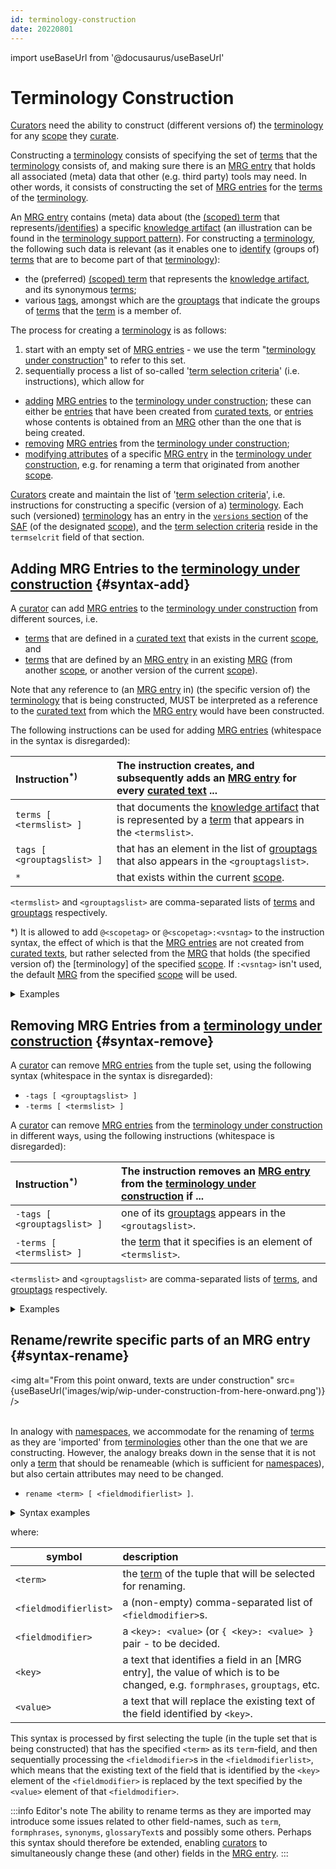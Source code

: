 ```yaml
---
id: terminology-construction
date: 20220801
---
```


import useBaseUrl from '@docusaurus/useBaseUrl'

# Terminology Construction

[Curators](@) need the ability to construct (different versions of) the [terminology](@) for any [scope](@) they [curate](@).

Constructing a [terminology](@) consists of specifying the set of [terms](scoped-term@) that the [terminology](@) consists of, and making sure there is an [MRG entry](@) that holds all associated (meta) data that other (e.g. third party) tools may need. In other words, it consists of constructing the set of [MRG entries](@) for the [terms](scoped-term@) of the [terminology](@).

An [MRG entry](@) contains (meta) data about (the [(scoped) term](@) that represents/[identifies](@)) a specific [knowledge artifact](@) (an illustration can be found in the [terminology support pattern](/docs/terms/patterns/pattern-terminology#formalized-model)). For constructing a [terminology](@), the following such data is relevant (as it enables one to [identify](@) (groups of) [terms](scoped-term@) that are to become part of that [terminology](@)):
- the (preferred) [(scoped) term](@) that represents the [knowledge artifact](@), and its synonymous [terms](scoped-term@);
- various [tags](@), amongst which are the [grouptags](@) that indicate the groups of [terms](scoped-term@) that the [term](scoped-term@) is a member of.

The process for creating a [terminology](@) is as follows:
1. start with an empty set of [MRG entries](@) - we use the term "[terminology under construction](@)" to refer to this set.
2. sequentially process a list of so-called '[term selection criteria](@)' (i.e. instructions), which allow for
  - [adding](#syntax-add) [MRG entries](@) to the [terminology under construction](@); these can either be [entries](mrg-entry@) that have been created from [curated texts](@), or [entries](mrg-entry@) whose contents is obtained from an [MRG](@) other than the one that is being created.
  - [removing](#syntax-remove) [MRG entries](@) from the [terminology under construction](@);
  - [modifying attributes](#syntax-rename) of a specific [MRG entry](@) in the [terminology under construction](@), e.g. for renaming a term that originated from another [scope](@).

[Curators](@) create and maintain the list of '[term selection criteria](@)', i.e. instructions for constructing a specific (version of a) [terminology](@). Each such (versioned) [terminology](@) has an entry in the [`versions` section](/docs/spec-files/saf#versions) of the [SAF](@) (of the designated [scope](@)), and the [term selection criteria](@) reside in the `termselcrit` field of that section.

## Adding MRG Entries to the [terminology under construction](@) {#syntax-add}

A [curator](@) can add [MRG entries](@) to the [terminology under construction](@) from different sources, i.e.
- [terms](@) that are defined in a [curated text](@) that exists in the current [scope](@), and
- [terms](@) that are defined by an [MRG entry](@) in an existing [MRG](@) (from another [scope](@), or another version of the current [scope](@)).

Note that any reference to (an [MRG entry](@) in) (the specific version of) the [terminology](@) that is being constructed, MUST be interpreted as a reference to the [curated text](@) from which the [MRG entry](@) would have been constructed.

The following instructions can be used for adding [MRG entries](@) (whitespace in the syntax is disregarded):

| Instruction<sup>*)</sup>   | The instruction creates, and subsequently adds an [MRG entry](@) for every [curated text](@) ... |
| :------------------------- | :--------------------------------------------------------------------- |
| `terms [ <termslist> ]`    | that documents the [knowledge artifact](@) that is represented by a [term](@) that appears in the `<termslist>`. |
| `tags [ <grouptagslist> ]`| that has an element in the list of [grouptags](@) that also appears in the `<grouptagslist>`. |
| `*`                        | that exists within the current [scope](@). |

`<termslist>` and `<grouptagslist>` are comma-separated lists of [terms](@) and [grouptags](@) respectively.

*) It is allowed to add `@<scopetag>` or `@<scopetag>:<vsntag>` to the instruction syntax, the effect of which is that the [MRG entries](@) are not created from [curated texts](@), but rather selected from the [MRG](@) that holds (the specified version of) the [terminology] of the specified [scope](@). If `:<vsntag>` isn't used, the default [MRG](@) from the specified [scope](@) will be used.

<details>
<summary>Examples</summary>

| Instruction | What it does when processed |
| :---------- | :---------- |
| `terms[party]@essif-lab:v3.1` | gets version `v3.1` of the [MRG](@) from the scope `essiflab`, finds the [MRG entry](@) associated with the [term](@) `party`, and adds a copy to the [terminology under construction](@). |
| `tags[management,governance]@toip` | gets the default version of the [MRG](@) from the scope `toip`, finds the [MRG entries](@) that have `management` and/or `governance` as one of their [grouptags](@), and adds a copy for each of them to the [terminology under construction](@). |
| `* @essif-lab` | gets the default version of the [MRG](@) from the scope `essif-lab`, and adds a copy of all of its [MRG entries](@) to the [terminology under construction](@). |
| `* @` | creates an [MRG entry](@) for every [curated text](@) in the current [scope](@), and adds them to the [terminology under construction](@). |

</details>

## Removing MRG Entries from a [terminology under construction](@) {#syntax-remove}

A [curator](@) can remove [MRG entries](@) from the tuple set, using the following syntax (whitespace in the syntax is disregarded):
- `-tags [ <grouptagslist> ]`
- `-terms [ <termslist> ]`

A [curator](@) can remove [MRG entries](@) from the [terminology under construction](@) in different ways, using the following instructions (whitespace is disregarded):

| Instruction<sup>*)</sup>   | The instruction removes an [MRG entry](@) from the [terminology under construction](@) if ... |
| :------------------------- | :--------------------------------------------------------------------- |
| `-tags [ <grouptagslist> ]`| one of its [grouptags](@) appears in the `<groutagslist>`. |
| `-terms [ <termslist> ]`   | the [term](@) that it specifies is an element of `<termslist>`. |

`<termslist>` and `<grouptagslist>` are comma-separated lists of [terms](@), and [grouptags](@) respectively.

<details>
<summary>Examples</summary>

| Instruction | What it does when processed |
| :---------- | :---------- |
| `-terms[party, actor]` | removes the [MRG entries](@) that specifies `party` or `actor` as its [term](@). |
| `-tags[management]` | removes all [MRG entries](@) that have a [grouptag](@) `management`.  |

</details>

## Rename/rewrite specific parts of an MRG entry {#syntax-rename}

<img
  alt="From this point onward, texts are under construction"
  src={useBaseUrl('images/wip/wip-under-construction-from-here-onward.png')}
/><br/><br/>

In analogy with [namespaces](https://en.wikipedia.org/wiki/Namespace), we accommodate for the renaming of [terms](@) as they are 'imported' from [terminologies](@) other than the one that we are constructing. However, the analogy breaks down in the sense that it is not only a [term](@) that should be renameable (which is sufficient for [namespaces](https://en.wikipedia.org/wiki/Namespace)), but also certain attributes may need to be changed.

- `rename <term> [ <fieldmodifierlist> ]`.

<details>
<summary>Syntax examples</summary>

| Instruction | What it does when it is processed |
| :---------- | :---------- |
| `rename party partij` | renames the [term](@) that is currently associated with the [term](@) `party` into `partij`. |

</details>

where:

| symbol                | description |
| --------------------- | :---------- |
| `<term>`              | the [term](@) of the tuple that will be selected for renaming. |
| `<fieldmodifierlist>` | a (non-empty) comma-separated list of `<fieldmodifier>`s. |
| `<fieldmodifier>`     | a `<key>: <value>` (or `{ <key>: <value> }` pair - to be decided. |
| `<key>`               | a text that identifies a field in an [MRG entry], the value of which is to be changed, e.g. `formphrases`, `grouptags`, etc.   |
| `<value>`             | a text that will replace the existing text of the field identified by `<key>`.  |

This syntax is processed by first selecting the tuple (in the tuple set that is being constructed) that has the specified `<term>` as its `term`-field, and then sequentially processing the `<fieldmodifier>`s in the `<fieldmodifierlist>`, which means that the existing text of the field that is identified by the `<key>` element of the `<fieldmodifier>` is replaced by the text specified by the `<value>` element of that `<fieldmodifier>`.

:::info Editor's note
The ability to rename terms as they are imported may introduce some issues related to other field-names, such as `term`, `formphrases`, `synonyms`, `glossaryText`s and possibly some others. Perhaps this syntax should therefore be extended, enabling [curators](@) to simultaneously change these (and other) fields in the [MRG entry](@).
:::